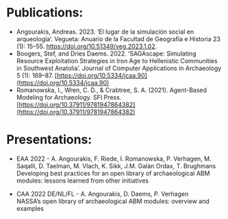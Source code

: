 <head>
<title>Font Awesome Icons</title>
<meta name="viewport" content="width=device-width, initial-scale=1">
<link rel="stylesheet" href="https://cdnjs.cloudflare.com/ajax/libs/font-awesome/4.7.0/css/font-awesome.min.css">
</head>

# Publications:
- Angourakis, Andreas. 2023. ‘El lugar de la simulación social en arqueología’. Vegueta: Anuario de la Facultad de Geografía e Historia 23 (1): 15–55. https://doi.org/10.51349/veg.2023.1.02.
- Boogers, Stef, and Dries Daems. 2022. ‘SAGAscape: Simulating Resource Exploitation Strategies in Iron Age to Hellenistic Communities in Southwest Anatolia’. Journal of Computer Applications in Archaeology 5 (1): 169–87. [https://doi.org/10.5334/jcaa.90](https://doi.org/10.5334/jcaa.90)  
- Romanowska, I., Wren, C. D., & Crabtree, S. A. (2021). Agent-Based Modeling for Archaeology. SFI Press. [https://doi.org/10.37911/9781947864382](https://doi.org/10.37911/9781947864382)  

# Presentations:
- <p>EAA 2022 - A. Angourakis, F. Riede, I. Romanowska, P. Verhagen, M. Saqalli, D. Taelman, M. Vlach, K. Sikk, J.M. Galán Ordax, T. Brughmans<br>Developing best practices for an open library of archaeological ABM modules: lessons learned from other initiatives <a href="https://github.com/Archaeology-ABM/EAA-NASSA-Angourakis-et-al-2022" target="_blank"><i class="fa fa-external-link"></i></a></p>
- <p>CAA 2022 DE/NL/FL - A. Angourakis, D. Daems, P. Verhagen <br>NASSA’s open library of archaeological ABM modules: overview and examples <a href="https://github.com/Archaeology-ABM/CAA-DE-NL-FL-Angourakis-et-al-2022" target="_blank"><i class="fa fa-external-link"></i></a></p>
